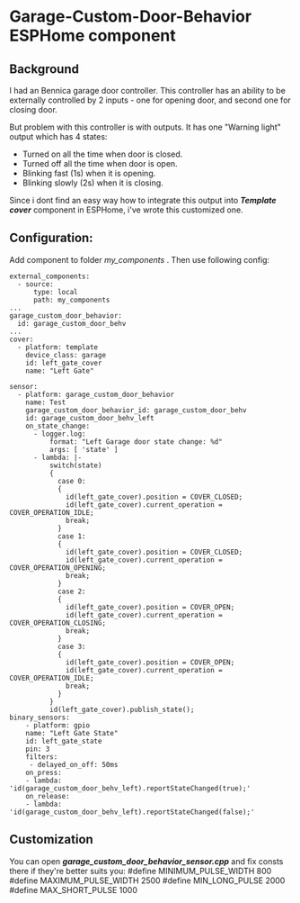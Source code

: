 # Garage-Custom-Door-Behavior ESPHome component
## Background
I had an Bennica garage door controller. This controller has an ability to be externally controlled by 2 inputs - one for opening door, and second one for closing door.

But problem with this controller is with outputs. It has one "Warning light" output which has 4 states:
- Turned on all the time when door is closed.
- Turned off all the time when door is open.
- Blinking fast (1s) when it is opening.
- Blinking slowly (2s) when it is closing.

Since i dont find an easy way how to integrate this output into ***Template cover*** component in ESPHome, i've wrote this customized one.

## Configuration:
Add component to folder *my_components* . Then use following config:

    external_components:
      - source:
          type: local
          path: my_components
    ...
    garage_custom_door_behavior:
      id: garage_custom_door_behv
    ...
    cover:
      - platform: template
        device_class: garage
        id: left_gate_cover
        name: "Left Gate"
    
    sensor:
      - platform: garage_custom_door_behavior
        name: Test
        garage_custom_door_behavior_id: garage_custom_door_behv
        id: garage_custom_door_behv_left
        on_state_change:
          - logger.log:
              format: "Left Garage door state change: %d"
              args: [ 'state' ]
          - lambda: |-
              switch(state)
              {
                case 0:
                {
                  id(left_gate_cover).position = COVER_CLOSED;
                  id(left_gate_cover).current_operation = COVER_OPERATION_IDLE;
                  break;
                }
                case 1:
                {
                  id(left_gate_cover).position = COVER_CLOSED;
                  id(left_gate_cover).current_operation = COVER_OPERATION_OPENING;
                  break;
                }
                case 2:
                {
                  id(left_gate_cover).position = COVER_OPEN;
                  id(left_gate_cover).current_operation = COVER_OPERATION_CLOSING;
                  break;
                }
                case 3:
                {
                  id(left_gate_cover).position = COVER_OPEN;
                  id(left_gate_cover).current_operation = COVER_OPERATION_IDLE;
                  break;
                }
              }
              id(left_gate_cover).publish_state();
    binary_sensors:
        - platform: gpio
        name: "Left Gate State"
        id: left_gate_state
        pin: 3
        filters:
         - delayed_on_off: 50ms
        on_press:
        - lambda: 'id(garage_custom_door_behv_left).reportStateChanged(true);'
        on_release:
        - lambda: 'id(garage_custom_door_behv_left).reportStateChanged(false);'

## Customization
You can open ***garage_custom_door_behavior_sensor.cpp*** and fix consts there if they're better suits you:
    #define MINIMUM_PULSE_WIDTH 800
    #define MAXIMUM_PULSE_WIDTH 2500
    #define MIN_LONG_PULSE 2000
    #define MAX_SHORT_PULSE 1000